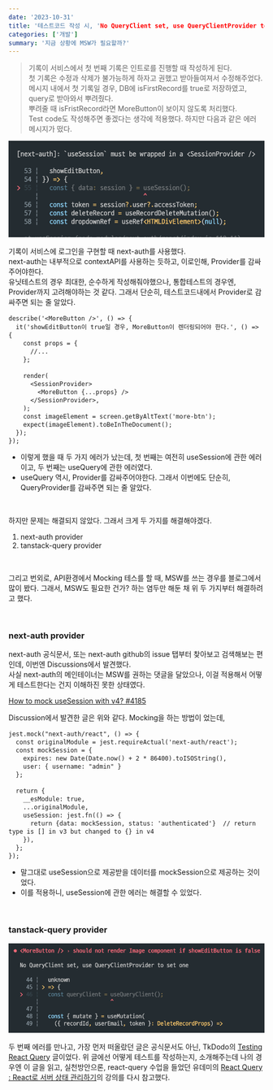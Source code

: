 ```yaml
---
date: '2023-10-31'
title: '테스트코드 작성 시, 'No QueryClient set, use QueryClientProvider to set one' 에러 해결하기'
categories: ['개발']
summary: '지금 상황에 MSW가 필요할까?'
---
```


> 기록이 서비스에서 첫 번째 기록은 인트로를 진행할 때 작성하게 된다.  
> 첫 기록은 수정과 삭제가 불가능하게 하자고 권했고 받아들여져서 수정해주었다.  
> 메시지 내에서 첫 기록일 경우, DB에 isFirstRecord를 true로 저장하였고, query로 받아와서 뿌려줬다.  
> 뿌려줄 때 isFristRecord라면 MoreButton이 보이지 않도록 처리했다.  
> Test code도 작성해주면 좋겠다는 생각에 적용했다. 하지만 다음과 같은 에러 메시지가 떴다.

![다음과 같은 에러가 떴다.](./useSession-error.png)

기록이 서비스에 로그인을 구현할 때 next-auth를 사용했다.  
next-auth는 내부적으로 contextAPI를 사용하는 듯하고, 이로인해, Provider를 감싸주어야한다.  
유닛테스트의 경우 최대한, 순수하게 작성해줘야했으나, 통합테스트의 경우엔, Provider까지 고려해야하는 것 같다.
그래서 단순히, 테스트코드내에서 Provider로 감싸주면 되는 줄 알았다.

```TSX
describe('<MoreButton />', () => {
  it('showEditButton이 true일 경우, MoreButton이 렌더링되어야 한다.', () => {
    const props = {
      //...
    };

    render(
      <SessionProvider>
        <MoreButton {...props} />
      </SessionProvider>,
    );
    const imageElement = screen.getByAltText('more-btn');
    expect(imageElement).toBeInTheDocument();
  });
});
```

- 이렇게 했을 때 두 가지 에러가 났는데, 첫 번째는 여전히 useSession에 관한 에러이고, 두 번째는 useQuery에 관한 에러였다.
- useQuery 역시, Provider를 감싸주어야한다. 그래서 이번에도 단순히, QueryProvider를 감싸주면 되는 줄 알았다.

<br>

하지만 문제는 해결되지 않았다. 그래서 크게 두 가지를 해결해야겠다.

1. next-auth provider
2. tanstack-query provider

<br>

그리고 번외로, API환경에서 Mocking 테스를 할 때, MSW를 쓰는 경우를 블로그에서 많이 봤다.
그래서, MSW도 필요한 건가? 하는 염두만 해둔 채 위 두 가지부터 해결하려고 했다.

<br>

### next-auth provider

next-auth 공식문서, 또는 next-auth github의 issue 탭부터 찾아보고 검색해보는 편인데, 이번엔 Discussions에서 발견했다.  
사실 next-auth의 메인테이너는 MSW를 권하는 댓글을 달았으나, 이걸 적용해서 어떻게 테스트한다는 건지 이해하진 못한 상태였다.

[How to mock useSession with v4? #4185](https://github.com/nextauthjs/next-auth/discussions/4185)

Discussion에서 발견한 글은 위와 같다. Mocking을 하는 방법이 었는데,

```TSX
jest.mock("next-auth/react", () => {
  const originalModule = jest.requireActual('next-auth/react');
  const mockSession = {
    expires: new Date(Date.now() + 2 * 86400).toISOString(),
    user: { username: "admin" }
  };

  return {
    __esModule: true,
    ...originalModule,
    useSession: jest.fn(() => {
      return {data: mockSession, status: 'authenticated'}  // return type is [] in v3 but changed to {} in v4
    }),
  };
});
```

- 말그대로 useSession으로 제공받을 데이터를 mockSession으로 제공하는 것이었다.
- 이를 적용하니, useSession에 관한 에러는 해결할 수 있었다.

<br>

### tanstack-query provider

![useSession Mocking 후 위 에러를 만났다.](./tanstack-query-error.png)

두 번째 에러를 만나고, 가장 먼저 떠올랐던 글은 공식문서도 아닌, TkDodo의 [Testing React Query](https://tkdodo.eu/blog/testing-react-query) 글이었다.
위 글에선 어떻게 테스트를 작성하는지, 소개해주는데 나의 경우엔 이 글을 읽고, 실천방안으론, react-query 수업을 들었던 유데미의 [React Query : React로 서버 상태 관리하기](https://www.udemy.com/course/react-query-react/)의 강의를 다시 참고했다.

<br>
